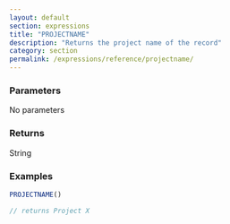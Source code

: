 ```yaml
---
layout: default
section: expressions
title: "PROJECTNAME"
description: "Returns the project name of the record"
category: section
permalink: /expressions/reference/projectname/
---
```


### Parameters

No parameters

### Returns

String

### Examples

```js
PROJECTNAME()

// returns Project X
```